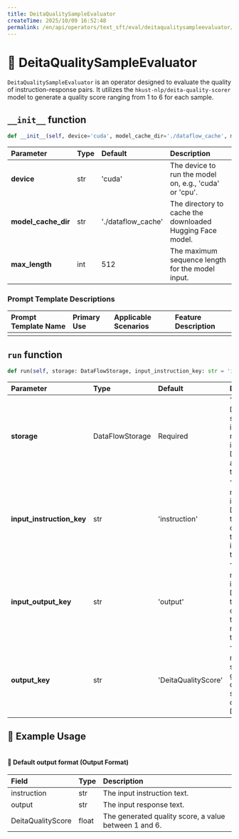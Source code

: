 ```yaml
---
title: DeitaQualitySampleEvaluator
createTime: 2025/10/09 16:52:48
permalink: /en/api/operators/text_sft/eval/deitaqualitysampleevaluator/
---
```


# 📘 DeitaQualitySampleEvaluator
`DeitaQualitySampleEvaluator` is an operator designed to evaluate the quality of instruction-response pairs. It utilizes the `hkust-nlp/deita-quality-scorer` model to generate a quality score ranging from 1 to 6 for each sample.

## `__init__` function
```python
def __init__(self, device='cuda', model_cache_dir='./dataflow_cache', max_length=512)
```
| Parameter | Type | Default | Description |
| :--- | :--- | :--- | :--- |
| **device** | str | 'cuda' | The device to run the model on, e.g., 'cuda' or 'cpu'. |
| **model_cache_dir** | str | './dataflow_cache' | The directory to cache the downloaded Hugging Face model. |
| **max_length** | int | 512 | The maximum sequence length for the model input. |

### Prompt Template Descriptions
| Prompt Template Name | Primary Use | Applicable Scenarios | Feature Description |
| :--- | :--- | :--- | :--- |
| | | | |

## `run` function
```python
def run(self, storage: DataFlowStorage, input_instruction_key: str = 'instruction', input_output_key: str = 'output', output_key: str = 'DeitaQualityScore')
```
| Parameter | Type | Default | Description |
| :--- | :--- | :--- | :--- |
| **storage** | DataFlowStorage | Required | The DataFlow storage instance for reading the input DataFrame and writing the results. |
| **input_instruction_key** | str | 'instruction' | The column name in the input DataFrame that contains the instruction text. |
| **input_output_key** | str | 'output' | The column name in the input DataFrame that contains the response text. |
| **output_key** | str | 'DeitaQualityScore' | The column name to store the generated quality score in the output DataFrame. |

## 🧠 Example Usage
```python

```

#### 🧾 Default output format (Output Format)
| Field | Type | Description |
| :--- | :--- | :--- |
| instruction | str | The input instruction text. |
| output | str | The input response text. |
| DeitaQualityScore | float | The generated quality score, a value between 1 and 6. |
